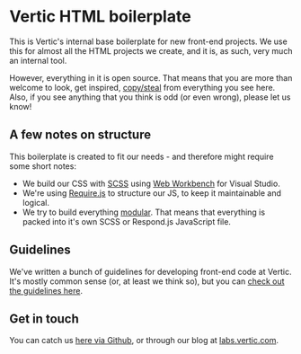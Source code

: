 # Vertic HTML boilerplate

This is Vertic's internal base boilerplate for new front-end projects. We use this for almost all the HTML projects we create, and it is, as such, very much an internal tool.

However, everything in it is open source. That means that you are more than welcome to look, get inspired, [copy/steal](http://en.wikiquote.org/wiki/Pablo_Picasso#Unsourced) from everything you see here. Also, if you see anything that you think is odd (or even wrong), please let us know!

## A few notes on structure

This boilerplate is created to fit our needs - and therefore might require some short notes:

* We build our CSS with [SCSS](http://sass-lang.com/) using [Web Workbench](http://www.mindscapehq.com/products/web-workbench) for Visual Studio.
* We're using [Require.js](http://requirejs.org/) to structure our JS, to keep it maintainable and logical.
* We try to build everything [modular](https://github.com/stubbornella/oocss/wiki). That means that everything is packed into it's own SCSS or Respond.js JavaScript file.

## Guidelines

We've written a bunch of guidelines for developing front-end code at Vertic. It's mostly common sense (or, at least we think so), but you can [check out the guidelines here](https://github.com/verticlabs/html-boilerplate/blob/master/docs/guideline.md).

## Get in touch

You can catch us [here via Github](https://github.com/verticlabs), or through our blog at [labs.vertic.com](http://labs.vertic.com).